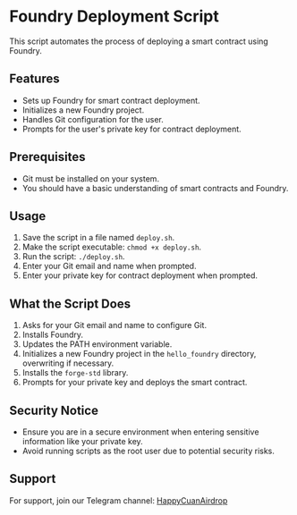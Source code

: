 # Foundry Deployment Script

This script automates the process of deploying a smart contract using Foundry.

## Features

- Sets up Foundry for smart contract deployment.
- Initializes a new Foundry project.
- Handles Git configuration for the user.
- Prompts for the user's private key for contract deployment.

## Prerequisites

- Git must be installed on your system.
- You should have a basic understanding of smart contracts and Foundry.

## Usage

1. Save the script in a file named `deploy.sh`.
2. Make the script executable: `chmod +x deploy.sh`.
3. Run the script: `./deploy.sh`.
4. Enter your Git email and name when prompted.
5. Enter your private key for contract deployment when prompted.

## What the Script Does

1. Asks for your Git email and name to configure Git.
2. Installs Foundry.
3. Updates the PATH environment variable.
4. Initializes a new Foundry project in the `hello_foundry` directory, overwriting if necessary.
5. Installs the `forge-std` library.
6. Prompts for your private key and deploys the smart contract.

## Security Notice

- Ensure you are in a secure environment when entering sensitive information like your private key.
- Avoid running scripts as the root user due to potential security risks.

## Support

For support, join our Telegram channel: [HappyCuanAirdrop](https://t.me/HappyCuanAirdrop)